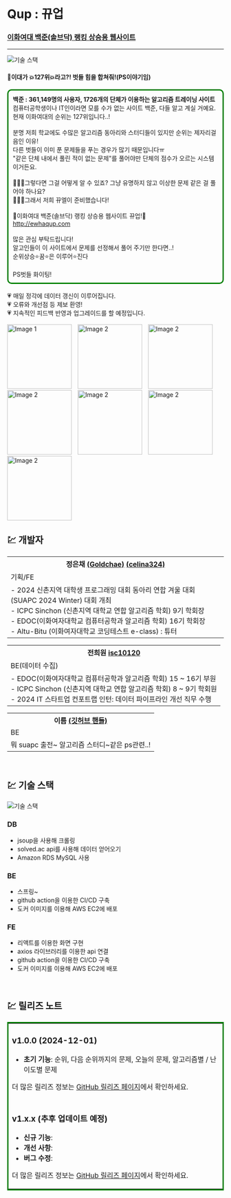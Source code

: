 # Qup : 뀨업

### <a href="http://ewhaqup.com">이화여대 백준(솔브닥) 랭킹 상승용 웹사이트</a>

---

![기술 스택](https://github.com/Goldchae/Qup-Frontend/blob/c535f28f7c60f83f98e9d5b04f61c9c0f9b3990e/public/readme/qup.png)

  <h4>🚨이대가 💥127위💥라고?! 벗들 힘을 합쳐줘!(PS이야기임)</h4>
<div style="border: 3px solid green; padding: 10px; border-radius: 10px;">
<b>백준 : 361,149명의 사용자, 1726개의 단체가 이용하는 알고리즘 트레이닝 사이트</b><br/>
컴퓨터공학생이나 IT인이라면 모를 수가 없는 사이트 백준, 다들 알고 계실 거예요.<br/>
현재 이화여대의 순위는 127위입니다..!
<br/><br/>
분명 저희 학교에도 수많은 알고리즘 동아리와 스터디들이 있지만 순위는 제자리걸음인 이유! <br/>
다른 벗들이 이미 푼 문제들을 푸는 경우가 많기 때문입니다ㅠ<br/>
"같은 단체 내에서 풀린 적이 없는 문제"를 풀어야만 단체의 점수가 오르는 시스템이거든요.
<br/><br/>
🤦🏻‍♀️그렇다면 그걸 어떻게 알 수 있죠? 그냥 유명하지 않고 이상한 문제 같은 걸 풀어야 하나요?<br/>
💁🏻‍♀️그래서 저희 뀨엘이 준비했습니다!<br/><br/>
💚이화여대 백준(솔브닥) 랭킹 상승용 웹사이트 뀨업!💚<br/>
<a href="http://ewhaqup.com">http://ewhaqup.com</a>
<br/><br/>
많은 관심 부탁드립니다!<br/>
알고인들이 이 사이트에서 문제를 선정해서 풀어 주기만 한다면..!<br/>
순위상승⭐️꿈⭐️은 이루어⭐️진다
<br/><br/>
PS벗들 화이팅!
</div>
<br/>
💗 매일 정각에 데이터 갱신이 이루어집니다.<br/>
💗 오류와 개선점 등 제보 환영!<br/>
💗 지속적인 피드백 반영과 업그레이드를 할 예정입니다.<br/>
<br/>

<div>
  <img src="https://github.com/Goldchae/Qup-Frontend/blob/c535f28f7c60f83f98e9d5b04f61c9c0f9b3990e/public/readme/qup1.png" alt="Image 1" width="150" style="margin-right: 10px;">
  <img src="https://github.com/Goldchae/Qup-Frontend/blob/c535f28f7c60f83f98e9d5b04f61c9c0f9b3990e/public/readme/qup2.png" alt="Image 2" width="150" style="margin-right: 10px;">
  <img src="https://github.com/Goldchae/Qup-Frontend/blob/c535f28f7c60f83f98e9d5b04f61c9c0f9b3990e/public/readme/qup3.png" alt="Image 2" width="150" style="margin-right: 10px;">
  <img src="https://github.com/Goldchae/Qup-Frontend/blob/c535f28f7c60f83f98e9d5b04f61c9c0f9b3990e/public/readme/qup4.png" alt="Image 2" width="150" style="margin-right: 10px;">
  <img src="https://github.com/Goldchae/Qup-Frontend/blob/c535f28f7c60f83f98e9d5b04f61c9c0f9b3990e/public/readme/qup5.png" alt="Image 2" width="150" style="margin-right: 10px;">
  <img src="https://github.com/Goldchae/Qup-Frontend/blob/c535f28f7c60f83f98e9d5b04f61c9c0f9b3990e/public/readme/qup6.png" alt="Image 2" width="150" style="margin-right: 10px;">
  <img src="https://github.com/Goldchae/Qup-Frontend/blob/c535f28f7c60f83f98e9d5b04f61c9c0f9b3990e/public/readme/qup7.png" alt="Image 2" width="150" style="margin-right: 10px;">
</div>

## 💹 개발자

<table style="width: 100%;">
  <tr>
    <tr>
    <th>정은채 
    <a href="https://github.com/Goldchae" target="_blank">(Goldchae)</a>
    <a href="https://solved.ac/profile/celina324" target="_blank">(celina324)</a>
    </th>
  </tr>
  </tr>
  <tr>
    <td>기획/FE</td>
  </tr>
  <tr>
    <td>
    - 2024 신촌지역 대학생 프로그래밍 대회 동아리 연합 겨울 대회 (SUAPC 2024 Winter) 대회 개최 </br>
    - ICPC Sinchon (신촌지역 대학교 연합 알고리즘 학회) 9기 학회장 </br>
    - EDOC(이화여자대학교 컴퓨터공학과 알고리즘 학회) 16기 학회장</br>
    - Altu-Bitu (이화여자대학교 코딩테스트 e-class) : 튜터</br>
    </td>
  </tr>
</table>

<table style="width: 100%;">
  <tr>
    <th>전희원 <a href="https://github.com/isc10120" target="_blank">isc10120</a></th>
  </tr>
  <tr>
    <td>BE(데이터 수집)</td>
  </tr>
  <tr>
    <td>
    - EDOC(이화여자대학교 컴퓨터공학과 알고리즘 학회) 15 ~ 16기 부원 </br>
    - ICPC Sinchon (신촌지역 대학교 연합 알고리즘 학회) 8 ~ 9기 학회원 </br>
    - 2024 IT 스타트업 컨포트랩 인턴: 데이터 파이프라인 개선 직무 수행 </br>
    </td>
  </tr>
</table>

<table style="width: 100%;">
  <tr>
    <th>이름 <a href="https://github.com/(깃허브 핸들)" target="_blank">(깃허브 핸들)</a></th>
  </tr>
  <tr>
    <td>BE</td>
  </tr>
  <tr>
    <td>
    뭐 suapc 출전~ 알고리즘 스터디~같은 ps관련..!
    </td>
  </tr>
</table>

<br/>

## 💹 기술 스택

![기술 스택](./public/readme/techStack.png)

### DB

- jsoup을 사용해 크롤링
- solved.ac api를 사용해 데이터 얻어오기
- Amazon RDS MySQL 사용

### BE

- 스프링~
- github action을 이용한 CI/CD 구축
- 도커 이미지를 이용해 AWS EC2에 배포

### FE

- 리액트를 이용한 화면 구현
- axios 라이브러리를 이용한 api 연결
- github action을 이용한 CI/CD 구축
- 도커 이미지를 이용해 AWS EC2에 배포

<br/>

## 💹 릴리즈 노트

<table style="width: 100%;  border: 3px solid green;  ">
  <tr>
    <td>
      <h3>v1.0.0 (2024-12-01)</h3>
      <ul>
        <li><strong>초기 기능</strong>: 순위, 다음 순위까지의 문제, 오늘의 문제, 알고리즘별 / 난이도별 문제</li>
      </ul>
      <p>더 많은 릴리즈 정보는 <a href="https://github.com/Database-QL-team/Qup-Frontend/releases/tag/v1.0.0" target="_blank">GitHub 릴리즈 페이지</a>에서 확인하세요.</p>
    </td>
  </tr>
  <tr>
    <td>
      <h3>v1.x.x (추후 업데이트 예정)</h3>
      <ul>
        <li><strong>신규 기능</strong>: </li>
        <li><strong>개선 사항</strong>: </li>
        <li><strong>버그 수정</strong>: </li>
      </ul>
      <p>더 많은 릴리즈 정보는 <a href="https://github.com/Database-QL-team/Qup-Frontend/releases" target="_blank">GitHub 릴리즈 페이지</a>에서 확인하세요.</p>
    </td>
  </tr>
</table>
